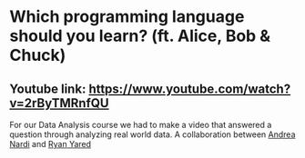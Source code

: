 Which programming language should you learn? (ft. Alice, Bob & Chuck)
=======
Youtube link: https://www.youtube.com/watch?v=2rByTMRnfQU
---
For our Data Analysis course we had to make a video that answered a question through analyzing real world data.
A collaboration between [Andrea Nardi](https://github.com/andful) and [Ryan Yared](https://github.com/ryared)
